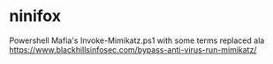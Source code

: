 # ninifox
Powershell Mafia's Invoke-Mimikatz.ps1 with some terms replaced ala https://www.blackhillsinfosec.com/bypass-anti-virus-run-mimikatz/
